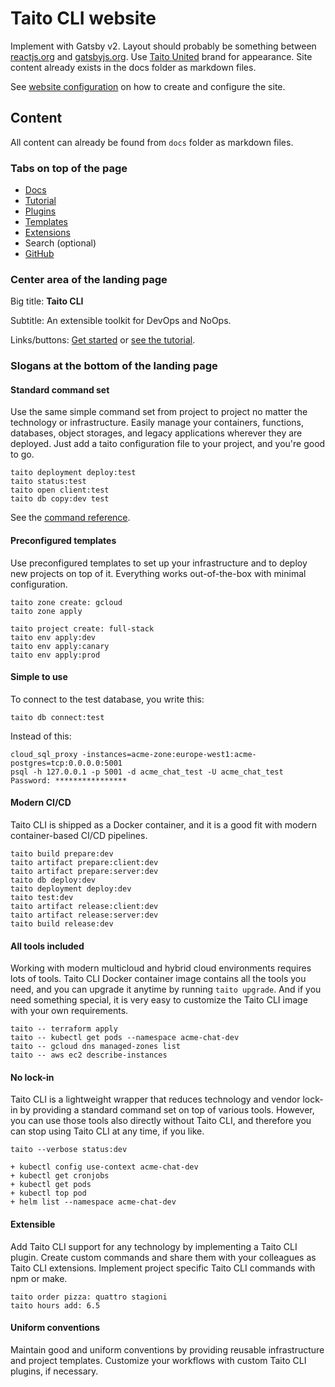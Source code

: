 # Taito CLI website

Implement with Gatsby v2. Layout should probably be something between [reactjs.org](https://reactjs.org/) and [gatsbyjs.org](https://gatsbyjs.org/). Use [Taito United](http://taitounited.fi/) brand for appearance. Site content already exists in the docs folder as markdown files.

See [website configuration](../WEBSITE.md#configuration) on how to create and configure the site.

## Content

All content can already be found from `docs` folder as markdown files.

### Tabs on top of the page

* [Docs](https://github.com/TaitoUnited/taito-cli/tree/master/docs/manual/README.md)
* [Tutorial](https://github.com/TaitoUnited/taito-cli/tree/master/docs/tutorial/README.md)
* [Plugins](https://github.com/TaitoUnited/taito-cli/tree/master/docs/plugins.md)
* [Templates](https://github.com/TaitoUnited/taito-cli/tree/master/docs/templates.md)
* [Extensions](https://github.com/TaitoUnited/taito-cli/tree/master/docs/extensions.md)
* Search (optional)
* [GitHub](https://github.com/TaitoUnited/taito-cli)

### Center area of the landing page

Big title: **Taito CLI**

Subtitle: An extensible toolkit for DevOps and NoOps.

Links/buttons: [Get started](https://github.com/TaitoUnited/taito-cli/tree/master/docs/manual/README.md) or [see the tutorial](https://github.com/TaitoUnited/taito-cli/tree/master/docs/tutorial/README.md).

### Slogans at the bottom of the landing page

#### Standard command set

Use the same simple command set from project to project no matter the technology or infrastructure. Easily manage your containers, functions, databases, object storages, and legacy applications wherever they are deployed. Just add a taito configuration file to your project, and you're good to go.

```
taito deployment deploy:test
taito status:test
taito open client:test
taito db copy:dev test
```

See the [command reference](https://github.com/TaitoUnited/taito-cli/blob/dev/help.txt).

#### Preconfigured templates

Use preconfigured templates to set up your infrastructure and to deploy new projects on top of it. Everything works out-of-the-box with minimal configuration.

```
taito zone create: gcloud
taito zone apply

taito project create: full-stack
taito env apply:dev
taito env apply:canary
taito env apply:prod
```

#### Simple to use

To connect to the test database, you write this:

```
taito db connect:test
```

Instead of this:

```
cloud_sql_proxy -instances=acme-zone:europe-west1:acme-postgres=tcp:0.0.0.0:5001
psql -h 127.0.0.1 -p 5001 -d acme_chat_test -U acme_chat_test
Password: ****************
```

#### Modern CI/CD

Taito CLI is shipped as a Docker container, and it is a good fit with modern container-based CI/CD pipelines.

```
taito build prepare:dev
taito artifact prepare:client:dev
taito artifact prepare:server:dev
taito db deploy:dev
taito deployment deploy:dev
taito test:dev
taito artifact release:client:dev
taito artifact release:server:dev
taito build release:dev
```

#### All tools included

Working with modern multicloud and hybrid cloud environments requires lots of tools. Taito CLI Docker container image contains all the tools you need, and you can upgrade it anytime by running `taito upgrade`. And if you need something special, it is very easy to customize the Taito CLI image with your own requirements.

```
taito -- terraform apply
taito -- kubectl get pods --namespace acme-chat-dev
taito -- gcloud dns managed-zones list
taito -- aws ec2 describe-instances
```

#### No lock-in

Taito CLI is a lightweight wrapper that reduces technology and vendor lock-in by providing a standard command set on top of various tools. However, you can use those tools also directly without Taito CLI, and therefore you can stop using Taito CLI at any time, if you like.

```
taito --verbose status:dev

+ kubectl config use-context acme-chat-dev
+ kubectl get cronjobs
+ kubectl get pods
+ kubectl top pod
+ helm list --namespace acme-chat-dev
```

#### Extensible

Add Taito CLI support for any technology by implementing a Taito CLI plugin. Create custom commands and share them with your colleagues as Taito CLI extensions. Implement project specific Taito CLI commands with npm or make.

```
taito order pizza: quattro stagioni
taito hours add: 6.5
```

#### Uniform conventions

Maintain good and uniform conventions by providing reusable infrastructure and project templates. Customize your workflows with custom Taito CLI plugins, if necessary.
